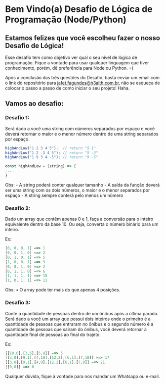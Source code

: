 # Bem Vindo(a) Desafio de Lógica de Programação (Node/Python)

## Estamos felizes que você escolheu fazer o nosso Desafio de Lógica!

Esse desafio tem como objetivo ver qual o seu nível de lógica de programação. Fique a vontade para usar qualquer linguagem que tiver conhecimento, porém, dê preferência para Node ou Python. =)

Após a conclusão das três questões do Desafio, basta enviar um email com o link do repositório para jafet.fagundes@h3alth.com.br, não se esqueça de colocar o passo a passo de como iniciar o seu projeto! Haha.

## Vamos ao desafio:

### Desafio 1:

Será dado a você uma string com números separados por espaço e você deverá retornar o maior e o menor número dentro de uma string separados por espaço.
```javascript
highAndLow("1 2 3 4 5");  // return "5 1"
highAndLow("1 2 -3 4 5"); // return "5 -3"
highAndLow("1 9 3 4 -5"); // return "9 -5"

const highAndLow = (string) => {
...
}
```

Obs:
    - A string poderá conter qualquer tamanho
    - A saída da função deverá ser uma string com os dois números, o maior e o menor separados por espaço
    - A string sempre conterá pelo menos um número



### Desafio 2:

Dado um array que contêm apenas 0 e 1, faça a conversão para o inteiro equivalente dentro da base 10. Ou seja, converta o número binário para um inteiro.

Ex:
```javascript
[0, 0, 0, 1] ==> 1
[0, 0, 1, 0] ==> 2
[0, 1, 0, 1] ==> 5
[1, 0, 0, 1] ==> 9
[0, 0, 1, 0] ==> 2
[0, 1, 1, 0] ==> 6
[1, 1, 1, 1] ==> 15
[1, 0, 1, 1] ==> 11
```
Obs:
    • O array pode ter mais do que apenas 4 posições.

### Desafio 3:

Conte a quantidade de pessoas dentro de um ônibus após a última parada. Será dado a você um array que possui dois inteiros onde o primeiro é a quantidade de pessoas que entraram no ônibus e o segundo número é a quantidade de pessoas que saíram do ônibus, você deverá retornar a quantidade final de pessoas ao final do trajeto.

Ex:
```javascript
[[10,0],[3,5],[5,8]] ==> 5
[[3,0],[9,1],[4,10],[12,2],[6,1],[7,10]] ==> 17
[[3,0],[9,1],[4,8],[12,2],[6,1],[7,8]] ==> 21
[[0,0]] ==> 0
```
Qualquer dúvida, fique à vontade para nos mandar um Whatsapp ou e-mail.
